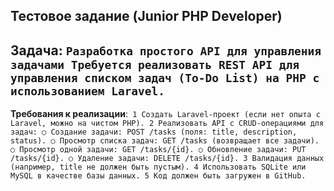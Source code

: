 ## Тестовое задание (Junior PHP Developer)
**Задача**: ```Разработка простого API для управления задачами
Требуется реализовать REST API для управления списком задач (To-Do List) на PHP с
использованием Laravel.```
---
**Требования к реализации**:```
1 Создать Laravel-проект (если нет опыта с Laravel, можно на чистом PHP).
2 Реализовать API с CRUD-операциями для задач:
○
Создание задачи: POST /tasks (поля: title, description, status).
○
Просмотр списка задач: GET /tasks (возвращает все задачи).
○
Просмотр одной задачи: GET /tasks/{id}.
○
Обновление задачи: PUT /tasks/{id}.
○
Удаление задачи: DELETE /tasks/{id}.
3 Валидация данных (например, title не должен быть пустым).
4 Использовать SQLite или MySQL в качестве базы данных.
5 Код должен быть загружен в GitHub.```